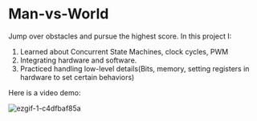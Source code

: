 # Man-vs-World
Jump over obstacles and pursue the highest score.
In this project I:
1) Learned about Concurrent State Machines, clock cycles, PWM
2) Integrating hardware and software.
3) Practiced handling low-level details(Bits, memory, setting registers in hardware to set certain behaviors)

Here is a video demo:

![ezgif-1-c4dfbaf85a](https://github.com/user-attachments/assets/af5ea020-2baa-4721-9381-16b127ab5a59)

